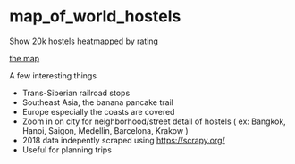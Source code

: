 # map_of_world_hostels
Show 20k hostels heatmapped by rating

[the map](https://sventers.github.io/map_of_world_hostels/)

A few interesting things

- Trans-Siberian railroad stops 
- Southeast Asia, the banana pancake trail
- Europe especially the coasts are covered
- Zoom in on city for neighborhood/street detail of hostels ( ex: Bangkok, Hanoi, Saigon, Medellin, Barcelona, Krakow )
- 2018 data indepently scraped using https://scrapy.org/
- Useful for planning trips
